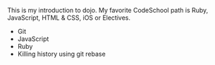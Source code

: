 This is my introduction to dojo.
My favorite CodeSchool path is Ruby, JavaScript, HTML & CSS, iOS or Electives.
* Git
* JavaScript
* Ruby
* Killing history using git rebase
